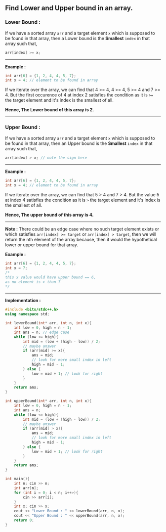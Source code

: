 ## Find Lower and Upper bound in an array.

### Lower Bound :

If we have a sorted array `arr` and a target element `x` which is supposed to be found in that array, then a Lower bound is the **Smallest** `index` in that array such that,

```cpp
arr[index] >= x;
```

---

**Example :**

```cpp
int arr[6] = {1, 2, 4, 4, 5, 7};
int x = 4; // element to be found in array
```

If we iterate over the array, we can find that 4 >= 4, 4 >= 4, 5 >= 4 and 7 >= 4. But the first occurence of 4 at index 2 satisfies the condition as it is `>=` the target element and it's index is the smallest of all.

**Hence, The Lower bound of this array is 2.**

---

### Upper Bound :

If we have a sorted array `arr` and a target element `x` which is supposed to be found in that array, then an Upper bound is the **Smallest** `index` in that array such that,

```cpp
arr[index] > x; // note the sign here
```

---

**Example :**

```cpp
int arr[6] = {1, 2, 4, 4, 5, 7};
int x = 4; // element to be found in array
```

If we iterate over the array, we can find that 5 > 4 and 7 > 4. But the value 5 at index 4 satisfies the condition as it is `>` the target element and it's index is the smallest of all.

**Hence, The upper bound of this array is 4.**

---

**Note :** There could be an edge case where no such target element exists or which satisfies `arr[index] >= target` or `arr[index] > target`, then we will return the nth element of the array because, then it would the hypothetical lower or upper bound for that array.

**Example :**

```cpp
int arr[6] = {1, 2, 4, 4, 5, 7};
int x = 7;
/* 
this x value would have upper bound == 6,
as no element is > than 7
*/
```

---

**Implementation :**

```cpp
#include <bits/stdc++.h>
using namespace std;

int lowerBound(int* arr, int n, int x){
    int low = 0, high = n - 1;
    int ans = n; // edge case
    while (low <= high){
        int mid = (low + (high - low)) / 2;
        // maybe answer
        if (arr[mid] >= x){
            ans = mid;
            // look for more small index in left
            high = mid - 1;
        } else {
            low = mid + 1; // look for right
        }
    }
    return ans;
}

int upperBound(int* arr, int n, int x){
    int low = 0, high = n - 1;
    int ans = n;
    while (low <= high){
        int mid = (low + (high - low)) / 2;
        // maybe answer
        if (arr[mid] > x){
            ans = mid;
            // look for more small index in left
            high = mid - 1;
        } else {
            low = mid + 1; // look for right
        }
    }
    return ans;
}

int main(){
    int n; cin >> n;
    int arr[n];
    for (int i = 0; i < n; i++>){
        cin >> arr[i];
    }
    int x; cin >> x;
    cout << "Lower Bound : " << lowerBound(arr, n, x);
    cout << "Upper Bound : " << upperBound(arr, n, x);
    return 0;
}
```
